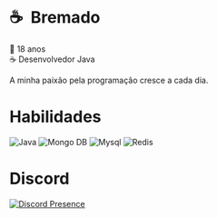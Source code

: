 # ☕ &nbsp;Bremado

👶 18 anos <br>
☕ Desenvolvedor Java <br>

A minha paixão pela programação cresce a cada dia.

# Habilidades

![Java](https://img.shields.io/badge/Java-white?style=for-the-badge&color=gray)
![Mongo DB](https://img.shields.io/badge/Mongo%20DB-80FF8A?style=for-the-badge)
![Mysql](https://img.shields.io/badge/MYSQL-FFA200?style=for-the-badge)
![Redis](https://img.shields.io/badge/Redis-FF5555?style=for-the-badge)

# Discord

[![Discord Presence](https://lanyard.cnrad.dev/api/915684373355978753)](https://discord.com/users/915684373355978753)
